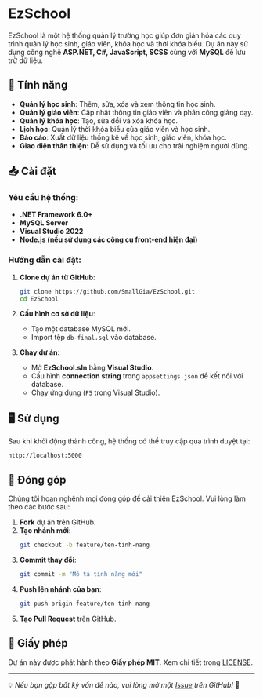# EzSchool

EzSchool là một hệ thống quản lý trường học giúp đơn giản hóa các quy trình quản lý học sinh, giáo viên, khóa học và thời khóa biểu. Dự án này sử dụng công nghệ **ASP.NET, C#, JavaScript, SCSS** cùng với **MySQL** để lưu trữ dữ liệu.

## 🚀 Tính năng

- **Quản lý học sinh**: Thêm, sửa, xóa và xem thông tin học sinh.
- **Quản lý giáo viên**: Cập nhật thông tin giáo viên và phân công giảng dạy.
- **Quản lý khóa học**: Tạo, sửa đổi và xóa khóa học.
- **Lịch học**: Quản lý thời khóa biểu của giáo viên và học sinh.
- **Báo cáo**: Xuất dữ liệu thống kê về học sinh, giáo viên, khóa học.
- **Giao diện thân thiện**: Dễ sử dụng và tối ưu cho trải nghiệm người dùng.

## 📥 Cài đặt

### Yêu cầu hệ thống:
- **.NET Framework 6.0+**
- **MySQL Server**
- **Visual Studio 2022**
- **Node.js (nếu sử dụng các công cụ front-end hiện đại)**

### Hướng dẫn cài đặt:
1. **Clone dự án từ GitHub**:
   ```bash
   git clone https://github.com/SmallGia/EzSchool.git
   cd EzSchool
   ```

2. **Cấu hình cơ sở dữ liệu**:
   - Tạo một database MySQL mới.
   - Import tệp `db-final.sql` vào database.

3. **Chạy dự án**:
   - Mở **EzSchool.sln** bằng **Visual Studio**.
   - Cấu hình **connection string** trong `appsettings.json` để kết nối với database.
   - Chạy ứng dụng (`F5` trong Visual Studio).

## 🖥 Sử dụng

Sau khi khởi động thành công, hệ thống có thể truy cập qua trình duyệt tại:

```
http://localhost:5000
```

## 🤝 Đóng góp

Chúng tôi hoan nghênh mọi đóng góp để cải thiện EzSchool. Vui lòng làm theo các bước sau:

1. **Fork** dự án trên GitHub.
2. **Tạo nhánh mới**:  
   ```bash
   git checkout -b feature/ten-tinh-nang
   ```
3. **Commit thay đổi**:  
   ```bash
   git commit -m "Mô tả tính năng mới"
   ```
4. **Push lên nhánh của bạn**:  
   ```bash
   git push origin feature/ten-tinh-nang
   ```
5. **Tạo Pull Request** trên GitHub.

## 📜 Giấy phép

Dự án này được phát hành theo **Giấy phép MIT**. Xem chi tiết trong [LICENSE](LICENSE).

---

💡 *Nếu bạn gặp bất kỳ vấn đề nào, vui lòng mở một [Issue](https://github.com/SmallGia/EzSchool/issues) trên GitHub!* 🚀
